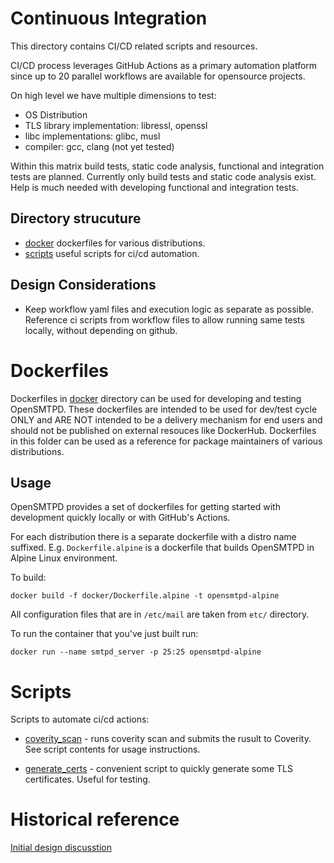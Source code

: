# Continuous Integration 

This directory contains CI/CD related scripts and resources.

CI/CD process leverages GitHub Actions as a primary automation platform since
up to 20 parallel workflows are available for opensource projects.

On high level we have multiple dimensions to test: 

 - OS Distribution
 - TLS library implementation: libressl, openssl
 - libc implementations: glibc, musl
 - compiler: gcc, clang (not yet tested)

Within this matrix build tests, static code analysis, functional and
integration tests are planned. Currently only build tests and static code
analysis exist. Help is much needed with developing functional and integration
tests.

## Directory strucuture

- [docker](#dockerfiles) dockerfiles for various distributions.
- [scripts](#scripts) useful scripts for ci/cd automation.


## Design Considerations

- Keep workflow yaml files and execution logic as separate as possible.
  Reference ci scripts from workflow files to allow running same tests
  locally, without depending on github.



# Dockerfiles

Dockerfiles in [docker](docker/) directory can be used for developing and
testing OpenSMTPD.  These dockerfiles are intended to be used for dev/test
cycle ONLY and ARE NOT intended to be a delivery mechanism for end users and
should not be published on external resouces like DockerHub. Dockerfiles in
this folder can be used as a reference for package maintainers of various
distributions.


## Usage

OpenSMTPD provides a set of dockerfiles for getting started with development
quickly locally or with GitHub's Actions.

For each distribution there is a separate dockerfile with a distro name
suffixed.  E.g. `Dockerfile.alpine` is a dockerfile that builds OpenSMTPD in
Alpine Linux environment.

To build:

    docker build -f docker/Dockerfile.alpine -t opensmtpd-alpine


All configuration files that are in `/etc/mail` are taken from `etc/`  directory.


To run the container that you've just built run:

    docker run --name smtpd_server -p 25:25 opensmtpd-alpine



# Scripts

Scripts to automate ci/cd actions:

- [coverity_scan](scripts/coverity_scan.sh) - runs coverity scan and submits 
  the rusult to Coverity. See script contents for usage instructions.

- [generate_certs](scripts/generate_certs.sh) - convenient script to quickly
  generate some TLS certificates. Useful for testing.

# Historical reference

[Initial design discusstion](https://github.com/OpenSMTPD/OpenSMTPD/issues/947)




